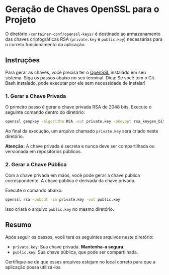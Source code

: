 # Geração de Chaves OpenSSL para o Projeto

O diretório `/container-conf/openssl-keys/` é destinado ao armazenamento das chaves criptográficas RSA (`private.key` e `public.key`) necessárias para o correto funcionamento da aplicação.

## Instruções

Para gerar as chaves, você precisa ter o [OpenSSL](https://www.openssl.org/source/) instalado em seu sistema. Siga os passos abaixo no seu terminal.
Dica: Se você tem o Git Bash instalado, pode executar por ele sem necessidade de instalar!

### 1. Gerar a Chave Privada

O primeiro passo é gerar a chave privada RSA de 2048 bits. Execute o seguinte comando dentro do diretório:

```bash
openssl genpkey -algorithm RSA -out private.key -pkeyopt rsa_keygen_bits:2048
```

Ao final da execução, um arquivo chamado `private.key` será criado neste diretório.

**Atenção:** A chave privada é secreta e nunca deve ser compartilhada ou versionada em repositórios públicos.

### 2. Gerar a Chave Pública

Com a chave privada em mãos, você pode gerar a chave pública correspondente. A chave pública é derivada da chave privada.

Execute o comando abaixo:

```bash
openssl rsa -pubout -in private.key -out public.key
```

Isso criará o arquivo `public.key` no mesmo diretório.

## Resumo

Após seguir os passos, você terá os seguintes arquivos neste diretório:

- `private.key`: Sua chave privada. **Mantenha-a segura.**
- `public.key`: Sua chave pública, que pode ser compartilhada.

Certifique-se de que esses arquivos estejam no local correto para que a aplicação possa utilizá-los.